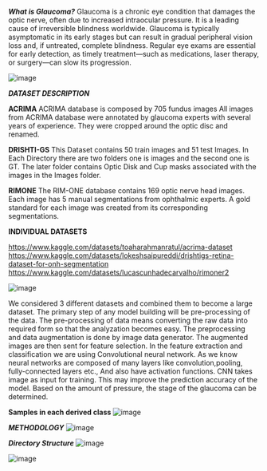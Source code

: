 _**What is Glaucoma?**_
Glaucoma is a chronic eye condition that damages the optic nerve, often due to increased intraocular pressure. It is a leading cause of irreversible blindness worldwide. Glaucoma is typically asymptomatic in its early stages but can result in gradual peripheral vision loss and, if untreated, complete blindness. Regular eye exams are essential for early detection, as timely treatment—such as medications, laser therapy, or surgery—can slow its progression.

![image](https://github.com/user-attachments/assets/9383b1fe-57bb-4810-b4ec-bd8a587d1f75)


_**DATASET DESCRIPTION**_

**ACRIMA**
	ACRIMA database is composed by 705 fundus images All images from ACRIMA database were annotated by 	glaucoma experts with several years of experience. They were cropped around the optic disc and renamed.
 
**DRISHTI-GS**
  This Dataset contains 50 train images and 51 test Images. In Each Directory there are two folders one is images and the second one is GT. The later folder contains Optic Disk and Cup masks associated with the images in the Images folder.
  
**RIMONE**
  The RIM-ONE database contains 169 optic nerve head images. Each image has 5 manual segmentations from ophthalmic experts. A gold standard for each image was created from its corresponding segmentations.

**INDIVIDUAL DATASETS**

  https://www.kaggle.com/datasets/toaharahmanratul/acrima-dataset
  https://www.kaggle.com/datasets/lokeshsaipureddi/drishtigs-retina-dataset-for-onh-segmentation
  https://www.kaggle.com/datasets/lucascunhadecarvalho/rimoner2
  
  ![image](https://github.com/user-attachments/assets/fc1f0733-e26c-4216-84fc-8b19beaee128)

  We considered 3 different datasets and combined them to become a large dataset. The primary step of any model building will be pre-processing of the data. The pre-processing of data means converting the raw data into required form so that the analyzation becomes easy. The preprocessing and data augmentation is done by image data generator. The augmented images are then sent for feature selection. In the feature extraction and classification we are using  Convolutional neural network. As we know neural networks are composed of many layers like convolution,pooling, fully-connected layers etc., And also have activation functions. CNN takes image as input for training. This may improve the prediction accuracy of the model. Based on the  amount of pressure, the stage of the glaucoma can be determined.

  **Samples in each derived class**
![image](https://github.com/user-attachments/assets/5f27f6fe-53d6-4b58-93c0-e03dd6933ea0)

_**METHODOLOGY**_
![image](https://github.com/user-attachments/assets/0490094f-1a6d-450a-9885-8f74230645f1)

_**Directory Structure**_
![image](https://github.com/user-attachments/assets/d03d8e24-8e32-467c-a163-432d317013f5)

![image](https://github.com/user-attachments/assets/04a30328-911d-49e9-b371-1fbdd5b0a4f1)




